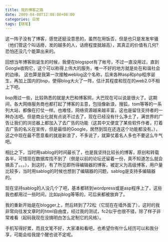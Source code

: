 ```yaml
---
title: 我的博客之路
date: 2009-04-08T12:08:00+08:00
categories: 日常
tags: [随笔]
---
```


这一阵子没有了博客，感觉还挺没意思的，虽然在用饭否，但是也只是发发牢骚（他们管这个叫话痨，发的越多的人，话痨程度就越高），其真正的价值有几何?恐怕还没几个能算出来的。

回想当年博客刚诞生的时候，我便在blogspot有了帐号，不过一直没用过，直到Google收购它，这个可以称得上伟大的服务，唯一不好的地方就是处在和谐社会的边缘。
这也算是我第一次接触weblog这个名称，后来各种asp和php程序诞生，再加上国内的bsp，使得blog大火了一阵，估计其程度和现在的web2.0不相上下吧。

bsp用过一些，比较熟悉的就是大巴和博客网，大巴现在可以说是很火了。这期间，各大网络服务商也都打起了博客的主意，包括像新浪，搜狐，tom等等的一系列大站，都像在打仗一样。也难怪，网络资源越来越丰富，这也是留住支持者的一种办法吧。但是商业化就有点说不过去了，现在已经没有什么净土了，满世界的广告让我们的浏览器上都加入了去广告的功能（这其中又便宜了某些软件作者，打着去广告的名义在宣传，但是最怪的Google，居然到现在还连这个功能都没有。），这之中现在最不愿意看的就是新浪了，不多说了，就算仗着名人多也不要这么牛气吧。<!--more-->

相比之下，当时用sablog的时间最长了，也是我坚持比较长的博客，原创和转载各半，可惜现在数据库找不到了（倒是以前的论坛还留着一份，真不知道怎么就会搞丢了。。。），到这时，有了所见即所得编辑器的博客，被定义为高级博客，用户量比较多，当时用sablog的时候也想到了编辑器的问题，sablog是支持多编辑器的。

现在坚持sablog的人没几个了吧，基本都转到wordpress或是asp程序上了，这些我也都用过一些时间，比如pjblog等等的，可后来都被放弃了。

我的重新开始是在blogger上，然后转到了72松（它现在在墙外面了），这时的我非常向往发文章时的html自由度，经过我的测试，fc2似乎也很不错，除了样子非常难看（起码我现在没搞明白怎么定制它的风格）。

手机写得好累，而且文笔不好，大家凑和看吧，也希望你有什么经历可以和我分享，可能会给我提个醒也说不定呢。
